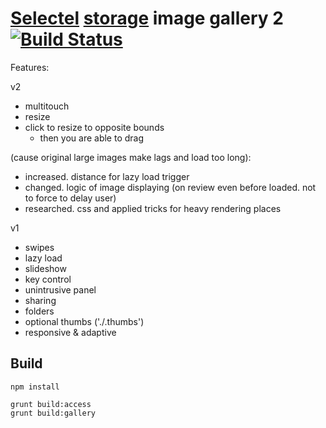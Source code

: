 # [Selectel][] [storage][] image gallery 2 [![Build Status][travis-img]][travis]

[travis]: http://travis-ci.org/selectel/photo-gallery
[travis-img]: https://travis-ci.org/selectel/photo-gallery.png

Features:

v2
- multitouch
- resize
- click to resize to opposite bounds
  - then you are able to drag

(cause original large images make lags and load too long):
- increased. distance for lazy load trigger 
- changed. logic of image displaying (on review even before loaded. not to force to delay user)
- researched. css and applied tricks for heavy rendering places

v1
- swipes
- lazy load
- slideshow
- key control
- unintrusive panel
- sharing
- folders
- optional thumbs ('./.thumbs')
- responsive & adaptive

## Build

```
npm install

grunt build:access
grunt build:gallery
```

[Selectel]: http://selectel.com
[storage]: http://storage.selectel.ru/
